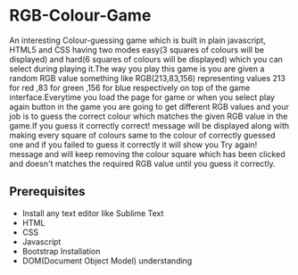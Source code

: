 # RGB-Colour-Game

An interesting Colour-guessing game which is built in plain javascript, HTML5 and CSS having two modes easy(3 squares of colours will be displayed) and hard(6 squares of colours will be displayed) which you can select during playing it.The way you play this game is you are given a random RGB value something like RGB(213,83,156)
representing values 213 for red ,83 for green ,156 for blue respectively on top of the game interface.Everytime you load the page for game or when you select play again button in the game you are going to get different RGB values and your job is to guess the correct colour which matches the given RGB value in the game.If you guess it correctly correct! message will be displayed along with making every square of colours same to the colour of correctly guessed one and if you failed to guess it correctly it will show you Try again! message and will keep removing the colour square which has been clicked and doesn't matches the required RGB value until you guess it correctly.

## Prerequisites
* Install any text editor like Sublime Text
* HTML
* CSS
* Javascript
* Bootstrap Installation
* DOM(Document Object Model) understanding
